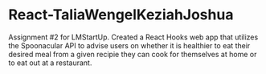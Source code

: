 # React-TaliaWengelKeziahJoshua

Assignment #2 for LMStartUp. Created a React Hooks web app that utilizes the Spoonacular API to advise users on whether it is healthier to eat their desired meal from a given recipie they can cook for themselves at home or to eat out at a restaurant. 
